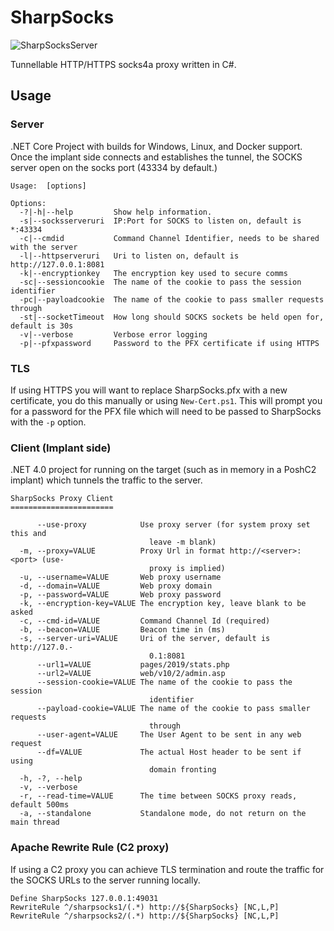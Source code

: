 # SharpSocks

![SharpSocksServer](https://github.com/nettitude/SharpSocks/actions/workflows/sharpsocks-server.yml/badge.svg)

Tunnellable HTTP/HTTPS socks4a proxy written in C#.

## Usage

### Server

.NET Core Project with builds for Windows, Linux, and Docker support.
Once the implant side connects and establishes the tunnel, the SOCKS server open on the socks port (43334 by default.)

```
Usage:  [options]

Options:
  -?|-h|--help         Show help information.
  -s|--socksserveruri  IP:Port for SOCKS to listen on, default is *:43334
  -c|--cmdid           Command Channel Identifier, needs to be shared with the server
  -l|--httpserveruri   Uri to listen on, default is http://127.0.0.1:8081
  -k|--encryptionkey   The encryption key used to secure comms
  -sc|--sessioncookie  The name of the cookie to pass the session identifier
  -pc|--payloadcookie  The name of the cookie to pass smaller requests through
  -st|--socketTimeout  How long should SOCKS sockets be held open for, default is 30s
  -v|--verbose         Verbose error logging
  -p|--pfxpassword     Password to the PFX certificate if using HTTPS
```

### TLS

If using HTTPS you will want to replace SharpSocks.pfx with a new certificate, you do this manually or using `New-Cert.ps1`.
This will prompt you for a password for the PFX file which will need to be passed to SharpSocks with the `-p` option.

### Client (Implant side)

.NET 4.0 project for running on the target (such as in memory in a PoshC2 implant) which tunnels the traffic to the server.

```
SharpSocks Proxy Client
=======================

      --use-proxy            Use proxy server (for system proxy set this and
                               leave -m blank)
  -m, --proxy=VALUE          Proxy Url in format http://<server>:<port> (use-
                               proxy is implied)
  -u, --username=VALUE       Web proxy username
  -d, --domain=VALUE         Web proxy domain
  -p, --password=VALUE       Web proxy password
  -k, --encryption-key=VALUE The encryption key, leave blank to be asked
  -c, --cmd-id=VALUE         Command Channel Id (required)
  -b, --beacon=VALUE         Beacon time in (ms)
  -s, --server-uri=VALUE     Uri of the server, default is http://127.0.-
                               0.1:8081
      --url1=VALUE           pages/2019/stats.php
      --url2=VALUE           web/v10/2/admin.asp
      --session-cookie=VALUE The name of the cookie to pass the session
                               identifier
      --payload-cookie=VALUE The name of the cookie to pass smaller requests
                               through
      --user-agent=VALUE     The User Agent to be sent in any web request
      --df=VALUE             The actual Host header to be sent if using
                               domain fronting
  -h, -?, --help
  -v, --verbose
  -r, --read-time=VALUE      The time between SOCKS proxy reads, default 500ms
  -a, --standalone           Standalone mode, do not return on the main thread
```

### Apache Rewrite Rule (C2 proxy)

If using a C2 proxy you can achieve TLS termination and route the traffic for the SOCKS URLs to the server running locally.
```
Define SharpSocks 127.0.0.1:49031
RewriteRule ^/sharpsocks1/(.*) http://${SharpSocks} [NC,L,P]
RewriteRule ^/sharpsocks2/(.*) http://${SharpSocks} [NC,L,P]
```
